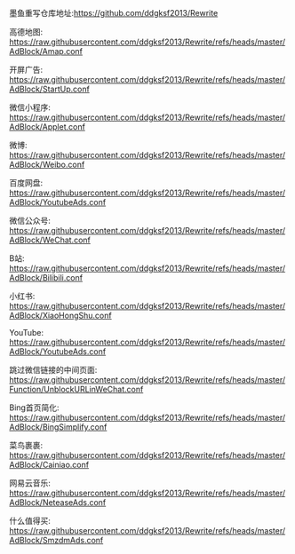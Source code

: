 墨鱼重写仓库地址:https://github.com/ddgksf2013/Rewrite

高德地图:
https://raw.githubusercontent.com/ddgksf2013/Rewrite/refs/heads/master/AdBlock/Amap.conf

开屏广告:
https://raw.githubusercontent.com/ddgksf2013/Rewrite/refs/heads/master/AdBlock/StartUp.conf

微信小程序:
https://raw.githubusercontent.com/ddgksf2013/Rewrite/refs/heads/master/AdBlock/Applet.conf

微博:
https://raw.githubusercontent.com/ddgksf2013/Rewrite/refs/heads/master/AdBlock/Weibo.conf

百度网盘:
https://raw.githubusercontent.com/ddgksf2013/Rewrite/refs/heads/master/AdBlock/YoutubeAds.conf

微信公众号:
https://raw.githubusercontent.com/ddgksf2013/Rewrite/refs/heads/master/AdBlock/WeChat.conf

B站:
https://raw.githubusercontent.com/ddgksf2013/Rewrite/refs/heads/master/AdBlock/Bilibili.conf

小红书:
https://raw.githubusercontent.com/ddgksf2013/Rewrite/refs/heads/master/AdBlock/XiaoHongShu.conf

YouTube:
https://raw.githubusercontent.com/ddgksf2013/Rewrite/refs/heads/master/AdBlock/YoutubeAds.conf

跳过微信链接的中间页面:
https://raw.githubusercontent.com/ddgksf2013/Rewrite/refs/heads/master/Function/UnblockURLinWeChat.conf

Bing首页简化:
https://raw.githubusercontent.com/ddgksf2013/Rewrite/refs/heads/master/AdBlock/BingSimplify.conf

菜鸟裹裹:
https://raw.githubusercontent.com/ddgksf2013/Rewrite/refs/heads/master/AdBlock/Cainiao.conf

网易云音乐:
https://raw.githubusercontent.com/ddgksf2013/Rewrite/refs/heads/master/AdBlock/NeteaseAds.conf

什么值得买:
https://raw.githubusercontent.com/ddgksf2013/Rewrite/refs/heads/master/AdBlock/SmzdmAds.conf